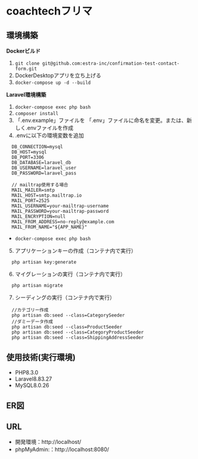 # coachtechフリマ

## 環境構築
**Dockerビルド**
1. `git clone git@github.com:estra-inc/confirmation-test-contact-form.git`
2. DockerDesktopアプリを立ち上げる
3. `docker-compose up -d --build`

**Laravel環境構築**
1. `docker-compose exec php bash`
2. `composer install`
3. 「.env.example」ファイルを 「.env」ファイルに命名を変更。または、新しく.envファイルを作成
4. .envに以下の環境変数を追加
```
  DB_CONNECTION=mysql
  DB_HOST=mysql
  DB_PORT=3306
  DB_DATABASE=laravel_db
  DB_USERNAME=laravel_user
  DB_PASSWORD=laravel_pass

  // mailtrap使用する場合
  MAIL_MAILER=smtp
  MAIL_HOST=smtp.mailtrap.io
  MAIL_PORT=2525
  MAIL_USERNAME=your-mailtrap-username
  MAIL_PASSWORD=your-mailtrap-password
  MAIL_ENCRYPTION=null
  MAIL_FROM_ADDRESS=no-reply@example.com
  MAIL_FROM_NAME="${APP_NAME}"
```

- ```
  docker-compose exec php bash
  ```
5. アプリケーションキーの作成（コンテナ内で実行）
  ```
    php artisan key:generate
  ```

6. マイグレーションの実行（コンテナ内で実行）
  ```
    php artisan migrate
  ```

7. シーディングの実行（コンテナ内で実行）
  ```
    //カテゴリー作成
    php artisan db:seed --class=CategorySeeder
    //ダミーデータ作成
    php artisan db:seed --class=ProductSeeder
    php artisan db:seed --class=CategoryProductSeeder
    php artisan db:seed --class=ShippingAddressSeeder
  ```

## 使用技術(実行環境)
- PHP8.3.0
- Laravel8.83.27
- MySQL8.0.26

## ER図

## URL
- 開発環境：http://localhost/
- phpMyAdmin:：http://localhost:8080/

